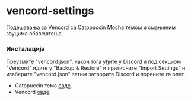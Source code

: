 # vencord-settings

Подешавања за Vencord са Catppuccin Mocha темом и смањеним звуцима обавештења.

### Инсталација

Преузмите "vencord.json", након тога уђите у Discord и под секциом "Vencord" идите у "Backup & Restore" и притисните "Import Settings" и изаберите "vencord.json" затим затворите Discord и порените га опет.

- Catppuccin тема [овде](https://github.com/catppuccin/catppuccin).
- Vencord [овде](https://github.com/Vendicated/Vencord).
